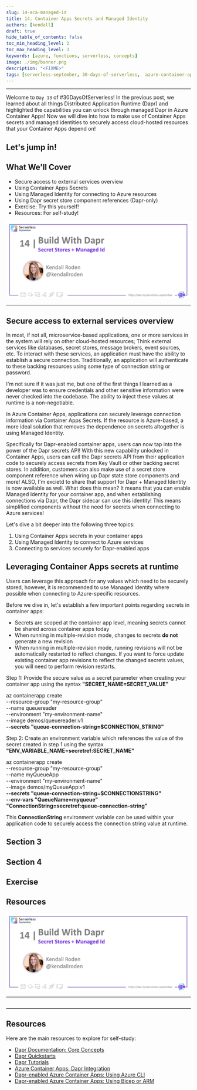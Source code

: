 ```yaml
---
slug: 14-aca-managed-id
title: 14. Container Apps Secrets and Managed Identity
authors: [kendall]
draft: true
hide_table_of_contents: false
toc_min_heading_level: 2
toc_max_heading_level: 3
keywords: [azure, functions, serverless, concepts]
image: ./img/banner.png
description: "<FIXME>" 
tags: [serverless-september, 30-days-of-serverless,  azure-container-apps, dapr, microservices]
---
```


<!-- FIXME -->
<head>
  <meta name="twitter:url" 
    content="https://azure.github.io/Cloud-Native/blog/functions-1" />
  <meta name="twitter:title" 
    content="#30DaysOfServerless: Azure Functions Fundamentals" />
  <meta name="twitter:description" 
    content="#30DaysOfServerless: Azure Functions Fundamentals" />
  <meta name="twitter:image"
    content="https://azure.github.io/Cloud-Native/img/banners/post-kickoff.png" />
  <meta name="twitter:card" content="summary_large_image" />
  <meta name="twitter:creator" 
    content="@keroden" />
  <meta name="twitter:site" content="@AzureAdvocates" /> 
  <link rel="canonical" 
    href="https://azure.github.io/Cloud-Native/blog/08-functions-azure" />
</head>

---

Welcome to `Day 13` of #30DaysOfServerless! In the previous post, we learned about all things Distributed Application Runtime (Dapr) and highlighted the capabilities you can unlock through managed Dapr in Azure Container Apps! Now we will dive into how to make use of Container Apps secrets and managed identities to securely access cloud-hosted resources that your Container Apps depend on! 

Let's jump in!
---

## What We'll Cover
 * Secure access to external services overview
 * Using Container Apps Secrets
 * Using Managed Identity for connecting to Azure resources
 * Using Dapr secret store component references (Dapr-only)
 * Exercise: Try this yourself!
 * Resources: For self-study!

![](./img/banner.png)

---

## Secure access to external services overview 

In most, if not all, microservice-based applications, one or more services in the system will rely on other cloud-hosted resources; Think external services like databases, secret stores, message brokers, event sources, etc. To interact with these services, an application must have the ability to establish a secure connection. Traditionally, an application will authenticate to these backing resources using some type of connection string or password. 
  
I'm not sure if it was just me, but one of the first things I learned as a developer was to ensure credentials and other sensitive information were never checked into the codebase. The ability to inject these values at runtime is a non-negotiable.
  
In Azure Container Apps, applications can securely leverage connection information via Container Apps Secrets. If the resource is Azure-based, a more ideal solution that removes the dependence on secrets altogether is using Managed Identity. 

Specifically for Dapr-enabled container apps, users can now tap into the power of the Dapr secrets API! With this new capability unlocked in Container Apps, users can call the Dapr secrets API from their application code to securely access secrets from Key Vault or other backing secret stores. In addition, customers can also make use of a secret store component reference when wiring up Dapr state store components and more! ALSO, I'm excietd to share that support for  Dapr + Managed Identity is now available as well. What does this mean? It means that you can enable Managed Identity for your container app, and when establishing connections via Dapr, the Dapr sidecar can use this identity! This means simplified components without the need for secrets when connecting to Azure services! 
  
Let's dive a bit deeper into the following three topics:
1. Using Container Apps secrets in your container apps
2. Using Managed Identity to connect to Azure services
3. Connecting to services securely for Dapr-enabled apps 

## Leveraging Container Apps secrets at runtime 

Users can leverage this approach for any values which need to be securely stored, however, it is recommended to use Managed Identity where possible when connecting to Azure-specific resources. 
  
Before we dive in, let's establish a few important points regarding secrets in container apps:  
- Secrets are scoped at the container app level, meaning secrets cannot be shared across container apps today 
- When running in multiple-revision mode, changes to secrets **do not** generate a new revision
- When running in multiple-revision mode, running revisions will not be automatically restarted to reflect changes. If you want to force update existing container app revisions to reflect the changed secrets values, you will need to perform revision restarts. 
  
Step 1: Provide the secure value as a secret parameter when creating your container app using the syntax **"SECRET_NAME=SECRET_VALUE"**

az containerapp create \
  --resource-group "my-resource-group" \
  --name queuereader \
  --environment "my-environment-name" \
  --image demos/queuereader:v1 \
**--secrets "queue-connection-string=$CONNECTION_STRING"**
  
Step 2: Create an environment variable which references the value of the secret created in step 1 using the syntax **"ENV_VARIABLE_NAME=secretref:SECRET_NAME"**
  
az containerapp create \
  --resource-group "my-resource-group" \
  --name myQueueApp \
  --environment "my-environment-name" \
  --image demos/myQueueApp:v1 \
 **--secrets "queue-connection-string=$CONNECTIONSTRING"** \
 **--env-vars "QueueName=myqueue" "ConnectionString=secretref:queue-connection-string"**

This **ConnectionString** environment variable can be used within your application code to securely access the connection string value at runtime.

## Section 3

## Section 4

## Exercise

## Resources

![](./img/banner.png)

---


##

---
## Resources

Here are the main resources to explore for self-study:
 * [Dapr Documentation: Core Concepts](https://v1-9.docs.dapr.io/concepts/)
 * [Dapr Quickstarts](https://docs.dapr.io/getting-started/quickstarts/)
 * [Dapr Tutorials](https://docs.dapr.io/getting-started/tutorials/)
 * [Azure Container Apps: Dapr Integration](https://learn.microsoft.com/azure/container-apps/dapr-overview)
 * [Dapr-enabled Azure Container Apps: Using Azure CLI](https://learn.microsoft.com/azure/container-apps/microservices-dapr)
 * [Dapr-enabled Azure Container Apps: Using Bicep or ARM](https://learn.microsoft.com/azure/container-apps/microservices-dapr-azure-resource-manager)
